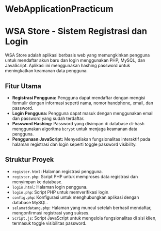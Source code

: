 # WebApplicationPracticum

# WSA Store - Sistem Registrasi dan Login

WSA Store adalah aplikasi berbasis web yang memungkinkan pengguna untuk mendaftar akun baru dan login menggunakan PHP, MySQL, dan JavaScript. Aplikasi ini menggunakan hashing password untuk meningkatkan keamanan data pengguna.

## Fitur Utama

- **Registrasi Pengguna:** Pengguna dapat mendaftar dengan mengisi formulir dengan informasi seperti nama, nomor handphone, email, dan password.
- **Login Pengguna:** Pengguna dapat masuk dengan menggunakan email dan password yang sudah terdaftar.
- **Password Hashing:** Password yang disimpan di database di-hash menggunakan algoritma `bcrypt` untuk menjaga keamanan data pengguna.
- **Penggunaan JavaScript:** Menyediakan fungsionalitas interaktif pada halaman registrasi dan login seperti toggle password visibility.

## Struktur Proyek

- `register.html`: Halaman registrasi pengguna.
- `register.php`: Script PHP untuk memproses data registrasi dan menyimpan ke database.
- `login.html`: Halaman login pengguna.
- `login.php`: Script PHP untuk memverifikasi login.
- `config.php`: Konfigurasi untuk menghubungkan aplikasi dengan database MySQL.
- `selamatdatang.php`: Halaman yang muncul setelah berhasil mendaftar, mengonfirmasi registrasi yang sukses.
- `Script.js`: Script JavaScript untuk mengelola fungsionalitas di sisi klien, termasuk toggle visibilitas password.
